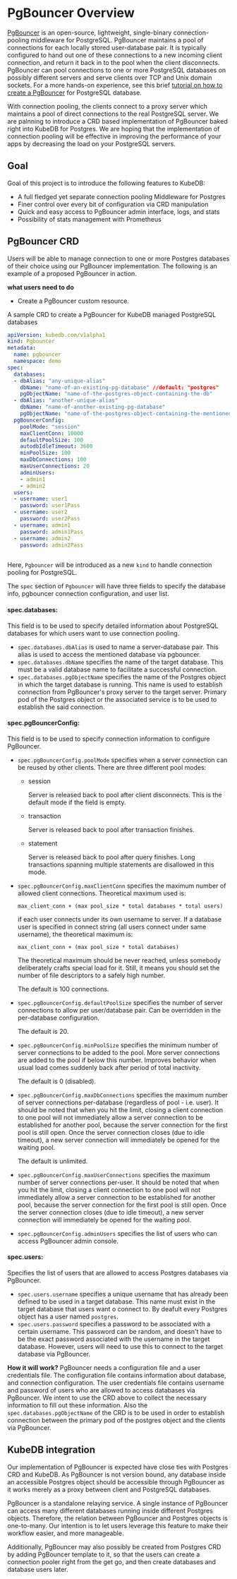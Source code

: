 # PgBouncer Overview

[PgBouncer](https://pgbouncer.github.io/) is an open-source, lightweight, single-binary connection-pooling middleware for PostgreSQL. PgBouncer maintains a pool of connections for each locally stored user-database pair. It is typically configured to hand out one of these connections to a new incoming client connection, and return it back in to the pool when the client disconnects. PgBouncer can pool connections to one or more PostgreSQL databases on possibly different servers and serve clients over TCP and Unix domain sockets. For a more hands-on experience, see this brief [tutorial on how to create a PgBouncer](https://pgdash.io/blog/pgbouncer-connection-pool.html) for PostgreSQL database.

With connection pooling, the clients connect to a proxy server which maintains a pool of direct connections to the real PostgreSQL server. We are palnning to introduce a CRD based implementation of PgBouncer baked right into KubeDB for Postgres. We are hoping that the implementation of connection pooling will be effective in improving the performance of your apps by decreasing the load on your PostgreSQL servers.

## Goal

 Goal of this project is to introduce the following features to KubeDB:

- A full fledged yet separate connection pooling Middleware for Postgres
- Finer control over every bit of configuration via CRD manipulation
- Quick and easy access to PgBouncer admin interface, logs, and stats
- Possibility of stats management with Prometheus

## PgBouncer CRD

Users will be able to manage connection to one or more Postgres databases of their choice using our PgBouncer implementation. The following is an example of a proposed PgBouncer in action.

**what users need to do**

- Create a PgBouncer custom resource.

A sample CRD to create a PgBouncer for KubeDB managed PostgreSQL databases 

```yaml
apiVersion: kubedb.com/v1alpha1
kind: Pgbouncer
metadata:
  name: pgbouncer
  namespace: demo
spec:
  databases:
  - dbAlias: "any-unique-alias" 
    dbName: "name-of-an-existing-pg-database" //default: "postgres"
    pgObjectName: "name-of-the-postgres-object-containing-the-db"   
  - dbAlias: "another-unique-alias"
    dbName: "name-of-another-existing-pg-database"
    pgObjectName: "name-of-the-postgres-object-containing-the-mentioned-db"   
  pgBouncerConfig:
    poolMode: "session"
    maxClientConn: 10000
    defaultPoolSize: 100
    autodbIdleTimeout: 3600
    minPoolSize: 100
    maxDbConnections: 100
    maxUserConnections: 20
    adminUsers:
    - admin1
    - admin2
  users:
  - username: user1
    password: user1Pass
  - username: user2
    password: user2Pass
  - username: admin1
    password: admin1Pass
  - username: admin2
    password: admin2Pass
   
```

Here, `Pgbouncer` will be introduced as a new `kind` to handle connection pooling for PostgreSQL. 

The `spec` section of `Pgbouncer` will have three fields to specify the database info, pgbouncer connection configuration, and user list. 

#### spec.databases:

This field is to be used to specify detailed information about PostgreSQL databases for which users want to use connection pooling.

- `spec.databases.dbAlias` is used to name a server-database pair. This alias is used to access the mentioned database  via pgbouncer. 
- `spec.databases.dbName` specifies the name of the target database. This must be a valid database name to facilitate a successful connection. 
- `spec.databases.pgObjectName` specifies the name of the Postgres object in which the target database is running. This name is used to establish connection from PgBouncer's proxy server to the target server. Primary pod of the Postgres object or the associated service is to be used to establish the said connection. 

#### spec.pgBouncerConfig:

This field is to be used to specify connection information to configure PgBouncer.

- `spec.pgBouncerConfig.poolMode` specifies when a server connection can be reused by other clients. There are three different pool modes:

  - session

    Server is released back to pool after client disconnects. This is the default mode if the field is empty.

  - transaction

    Server is released back to pool after transaction finishes.

  - statement

    Server is released back to pool after query finishes. Long transactions spanning multiple statements are disallowed in this mode.

- `spec.pgBouncerConfig.maxClientConn` specifies the maximum number of allowed client connections. Theoretical maximum used is:

  ```
  max_client_conn + (max pool_size * total databases * total users)
  ```

  if each user connects under its own username to server. If a database user is specified in connect string (all users connect under same username), the theoretical maximum is:

  ```
  max_client_conn + (max pool_size * total databases)
  ```

  The theoretical maximum should be never reached, unless somebody deliberately crafts special load for it. Still, it means you should set the number of file descriptors to a safely high number.

  The default is 100 connections.

- `spec.pgBouncerConfig.defaultPoolSize` specifies the number of server connections to allow per user/database pair. Can be overridden in the per-database configuration.

  The default is 20.

- `spec.pgBouncerConfig.minPoolSize` specifies the minimum number of server connections to be added to the pool. More server connections are added to the pool if below this number. Improves behavior when usual load comes suddenly back after period of total inactivity.

  The default is 0 (disabled).

- `spec.pgBouncerConfig.maxDbConnections` specifies the maximum number of server connections per-database (regardless of pool - i.e. user). It should be noted that when you hit the limit, closing a client connection to one pool will not immediately allow a server connection to be established for another pool, because the server connection for the first pool is still open. Once the server connection closes (due to idle timeout), a new server connection will immediately be opened for the waiting pool.

  The default is unlimited.

- `spec.pgBouncerConfig.maxUserConnections` specifies the maximum number of server connections per-user. It should be noted that when you hit the limit, closing a client connection to one pool will not immediately allow a server connection to be established for another pool, because the server connection for the first pool is still open. Once the server connection closes (due to idle timeout), a new server connection will immediately be opened for the waiting pool.

- `spec.pgBouncerConfig.adminUsers` specifies the list of users who can access PgBouncer admin console.

#### spec.users:

Specifies the list of users that are allowed to access Postgres databases via PgBouncer.

- `spec.users.username` specifies a unique username that has already been defined to be used in a target database. This name must exist in the target database that users want o connect to.  By deafult every Postgres object has a user named `postgres`.
- `spec.users.password` specifies a password to be associated with a certain username. This password can be random, and doesn't have to be the exact password associated with the username in the target database. However, users will need to use this to connect to the target database via PgBouncer.  

**How it will work?**
PgBouncer needs a configuration file and a user credentials file. The configuration file contains information about database, and connection configuration. The user credentials file contains username and password of users who are allowed to access databases via PgBouncer.
We intent to use the CRD above to collect the necessary information to fill out these information. Also the `spec.databases.pgObjectName` of the CRD is to be used in order to establish connection between the primary pod of the postgres object and the clients via PgBouncer.  

## KubeDB integration

Our implementation of PgBouncer is expected have close ties with Postgres CRD and KubeDB. As PgBouncer is not version bound, any database inside an accessible Postgres object should be accessible through PgBouncer as it works merely as a proxy between client and PostgreSQL databases. 

PgBouncer is a standalone relaying service. A single instance of PgBouncer can access many different databases running inside different Postgres objects. Therefore, the relation between PgBouncer and Postgres objects is one-to-many. Our intention is to let users leverage this feature to make their workflow easier, and more manageable. 

Additionally, PgBouncer may also possibly be created from Postgres CRD by adding PgBouncer template to it, so that the users can create a connection pooler right from the get go, and then create databases and database users later.
